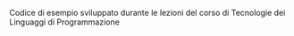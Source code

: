Codice di esempio sviluppato durante le lezioni del corso di Tecnologie dei Linguaggi di Programmazione